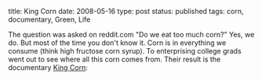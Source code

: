 title: King Corn
date: 2008-05-16
type: post
status: published
tags: corn, documentary, Green, Life


The question was asked on reddit.com "Do we eat too much corn?" Yes, we do. But most of the time you don't know it. Corn is in everything we consume (think high fructose corn syrup). To enterprising college grads went out to see where all this corn comes from. Their result is the documentary [King Corn](http://www.pbs.org/independentlens/kingcorn/): 

